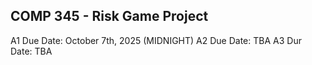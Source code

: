 ## COMP 345 - Risk Game Project

A1 Due Date: October 7th, 2025 (MIDNIGHT)
A2 Due Date: TBA
A3 Dur Date: TBA
